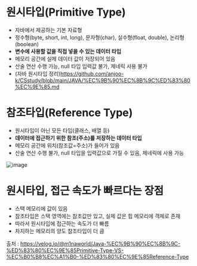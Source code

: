 # 원시타입(Primitive Type)
- 자바에서 제공하는 기본 자료형
- 정수형(byte, short, int, long), 문자형(char), 실수형(float, double), 논리형(boolean)
- **변수에 사용할 값을 직접 넣을 수 있는 데이터 타입**
- 메모리 공간에 실제 데이터 값이 저장되어 있음
- 산술 연산 수행 가능, null 타입 입력값 불가, 제네릭 사용 불가
- (자바 원시타입 정리)https://github.com/anjoo-k/CSstudy/blob/main/JAVA/%EC%9B%90%EC%8B%9C%ED%83%80%EC%9E%85.md

# 참조타입(Reference Type)
- 원시타입이 아닌 모든 타입(클래스, 배열 등)
- **데이터에 접근하기 위한 참조(주소)를 저장하는 데이터 타입**
- 메모리 공간에 위치(참조값=주소)가 들어가 있음
- 산술 연산 수행 불가, null 타입을 입력값으로 가질 수 있음, 제네릭에 사용 가능   
   
![image](https://github.com/user-attachments/assets/b2c1572d-e936-45d6-b90b-146543833f14)

# 원시타입, 접근 속도가 빠르다는 장점
- 스택 메모리에 값이 있음
- 참조타입은 스택 영역에는 참조값만 있고, 실제 값은 힙 메모리에 객체로 존재
- 따라서 원시타입에 접근하는 속도가 더 빠름
- 차지하는 메모리의 양도 참조타입이 더 큼


출처 : https://velog.io/@m1naworld/Java-%EC%9B%90%EC%8B%9C-%ED%83%80%EC%9E%85Primitive-Type-VS-%EC%B0%B8%EC%A1%B0-%ED%83%80%EC%9E%85Reference-Type
